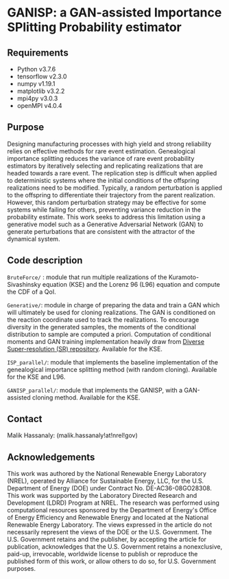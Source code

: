 # GANISP: a GAN-assisted Importance SPlitting Probability estimator


## Requirements
- Python v3.7.6
- tensorflow v2.3.0
- numpy v1.19.1
- matplotlib v3.2.2
- mpi4py v3.0.3
- openMPI v4.0.4


## Purpose

Designing manufacturing processes with high yield and strong reliability relies on effective methods for rare event estimation.
Genealogical importance splitting reduces the variance of rare event probability estimators by iteratively selecting and replicating realizations that are headed towards a rare event. The replication step is difficult when applied to deterministic systems where the initial conditions of the offspring realizations need to be modified. Typically, a random perturbation is applied to the offspring to differentiate their trajectory from the parent realization. However, this random perturbation strategy may be effective for some systems while failing for others, preventing variance reduction in the probability estimate. This work seeks to address this limitation using a generative model such as a Generative Adversarial Network (GAN) to generate perturbations that are consistent with the attractor of the dynamical system.

## Code description

`BruteForce/` : module that run multiple realizations of the Kuramoto-Sivashinsky equation (KSE) and the Lorenz 96 (L96) equation and compute the CDF of a QoI.

`Generative/`: module in charge of preparing the data and train a GAN which will ultimately be used for cloning realizations. The GAN is conditioned on the reaction coordinate used to track the realizations. To encourage diversity in the generated samples, the moments of the conditional distribution to sample are computed a priori. Computation of conditional moments and GAN training implementation heavily draw from [Diverse Super-resolution (SR) repository](https://github.com/NREL/diversity_SR/tree/master/diversity_SR). Available for the KSE.

`ISP_parallel/`: module that implements the baseline implementation of the genealogical importance splitting method (with random cloning). Available for the KSE and L96.

`GANISP_parallel/`: module that implements the GANISP, with a GAN-assisted cloning method. Available for the KSE. 


## Contact

Malik Hassanaly: (malik.hassanaly!at!nrel!gov)

## Acknowledgements


This work was authored by the National Renewable Energy Laboratory (NREL), operated by Alliance for Sustainable Energy, LLC, for the U.S. Department of Energy (DOE) under Contract No. DE-AC36-08GO28308. This work was supported by the Laboratory Directed Research and Development (LDRD) Program at NREL. The research was performed using computational resources sponsored by the Department of Energy's Office of Energy Efficiency and Renewable Energy and located at the National Renewable Energy Laboratory. The views expressed in the article do not necessarily represent the views of the DOE or the U.S. Government. The U.S. Government retains and the publisher, by accepting the article for publication, acknowledges that the U.S. Government retains a nonexclusive, paid-up, irrevocable, worldwide license to publish or reproduce the published form of this work, or allow others to do so, for U.S. Government purposes.



